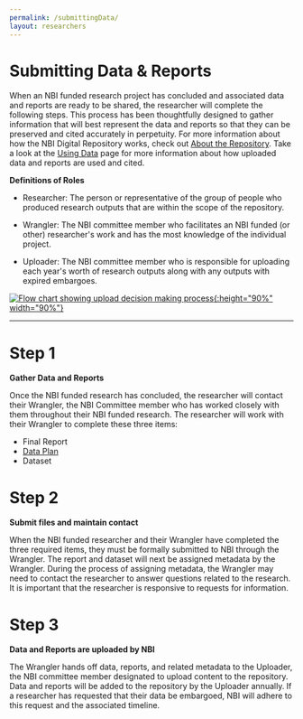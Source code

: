 ```yaml
---
permalink: /submittingData/
layout: researchers
---
```


# Submitting Data & Reports
When an NBI funded research project has concluded and associated data and reports are ready to be shared, the researcher will complete the following steps. This process has been thoughtfully designed to gather information that will best represent the data and reports so that they can be preserved and cited accurately in perpetuity. For more information about how the NBI Digital Repository works, check out [About the Repository](https://nantucketbiodiversity.github.io/NBIdigitalrepo/about/). Take a look at the [Using Data](https://nantucketbiodiversity.github.io/NBIdigitalrepo/usingData/) page for more information about how uploaded data and reports are used and cited.

**Definitions of Roles**

- Researcher: The person or representative of the group of people who produced research outputs that are within the scope of the repository.

- Wrangler: The NBI committee member who facilitates an NBI funded (or other) researcher's work and has the most knowledge of the individual project.

- Uploader: The NBI committee member who is responsible for uploading each year's worth of research outputs along with any outputs with expired embargoes.

<a href="https://raw.githubusercontent.com/nantucketbiodiversity/NBIdigitalrepo/master/docs/assets/images/workflow.jpeg">![Flow chart showing upload decision making process](https://raw.githubusercontent.com/nantucketbiodiversity/NBIdigitalrepo/master/docs/assets/images/workflow.jpeg "Flowchart showing workflow moving a research output from researcher to upload"){:height="90%" width="90%"}
</a>

---

# Step 1 
**Gather Data and Reports**

Once the NBI funded research has concluded, the researcher will contact their Wrangler, the NBI Committee member who has worked closely with them throughout their NBI funded research. The researcher will work with their Wrangler to complete these three items:

- Final Report
- [Data Plan](https://raw.githubusercontent.com/nantucketbiodiversity/NBIdigitalrepo/master/files/documents/Researcher-Data-Plan.pdf)
- Dataset

# Step 2
**Submit files and maintain contact**

When the NBI funded researcher and their Wrangler have completed the three required items, they must be formally submitted to NBI through the Wrangler. The report and dataset will next be assigned metadata by the Wrangler. During the process of assigning metadata, the Wrangler may need to contact the researcher to answer questions related to the research. It is important that the researcher is responsive to requests for information.

# Step 3
**Data and Reports are uploaded by NBI**

The Wrangler hands off data, reports, and related metadata to the Uploader, the NBI committee member designated to upload content to the repository. Data and reports will be added to the repository by the Uploader annually. If a researcher has requested that their data be embargoed, NBI will adhere to this request and the associated timeline. 
